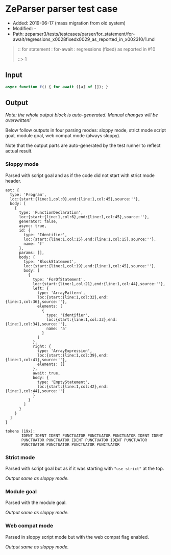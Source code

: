# ZeParser parser test case

- Added: 2019-06-17 (mass migration from old system)
- Modified: -
- Path: zeparser3/tests/testcases/parser/for_statement/for-await/regressions_x0028fixedx0029_as_reported_in_x002310/1.md

> :: for statement : for-await : regressions (fixed) as reported in #10
>
> ::> 1

## Input

`````js
async function f() { for await ([a] of []); }
`````

## Output

_Note: the whole output block is auto-generated. Manual changes will be overwritten!_

Below follow outputs in four parsing modes: sloppy mode, strict mode script goal, module goal, web compat mode (always sloppy).

Note that the output parts are auto-generated by the test runner to reflect actual result.

### Sloppy mode

Parsed with script goal and as if the code did not start with strict mode header.

`````
ast: {
  type: 'Program',
  loc:{start:{line:1,col:0},end:{line:1,col:45},source:''},
  body: [
    {
      type: 'FunctionDeclaration',
      loc:{start:{line:1,col:6},end:{line:1,col:45},source:''},
      generator: false,
      async: true,
      id: {
        type: 'Identifier',
        loc:{start:{line:1,col:15},end:{line:1,col:15},source:''},
        name: 'f'
      },
      params: [],
      body: {
        type: 'BlockStatement',
        loc:{start:{line:1,col:19},end:{line:1,col:45},source:''},
        body: [
          {
            type: 'ForOfStatement',
            loc:{start:{line:1,col:21},end:{line:1,col:44},source:''},
            left: {
              type: 'ArrayPattern',
              loc:{start:{line:1,col:32},end:{line:1,col:36},source:''},
              elements: [
                {
                  type: 'Identifier',
                  loc:{start:{line:1,col:33},end:{line:1,col:34},source:''},
                  name: 'a'
                }
              ]
            },
            right: {
              type: 'ArrayExpression',
              loc:{start:{line:1,col:39},end:{line:1,col:41},source:''},
              elements: []
            },
            await: true,
            body: {
              type: 'EmptyStatement',
              loc:{start:{line:1,col:42},end:{line:1,col:44},source:''}
            }
          }
        ]
      }
    }
  ]
}

tokens (19x):
       IDENT IDENT IDENT PUNCTUATOR PUNCTUATOR PUNCTUATOR IDENT IDENT
       PUNCTUATOR PUNCTUATOR IDENT PUNCTUATOR IDENT PUNCTUATOR
       PUNCTUATOR PUNCTUATOR PUNCTUATOR PUNCTUATOR
`````

### Strict mode

Parsed with script goal but as if it was starting with `"use strict"` at the top.

_Output same as sloppy mode._

### Module goal

Parsed with the module goal.

_Output same as sloppy mode._

### Web compat mode

Parsed in sloppy script mode but with the web compat flag enabled.

_Output same as sloppy mode._
